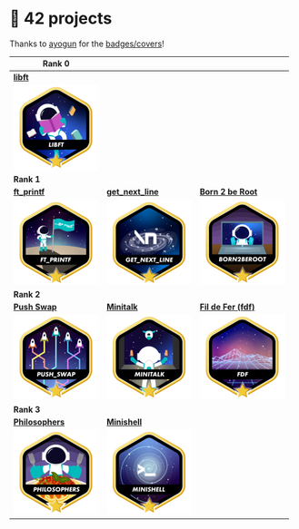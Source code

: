 # 📂 42 projects

Thanks to [ayogun](https://github.com/ayogun) for the
[badges/covers](https://github.com/ayogun/42-project-badges/tree/main)\!

| **Rank 0**                                                 |                                                                |                                                             |
| ---------------------------------------------------------- | -------------------------------------------------------------- | ----------------------------------------------------------- |
| [**libft**](https://github.com/Keisn1/libft)               |                                                                |                                                             |
| ![libft-bonus](./imgs/libft_bonus_badge.png)               |                                                                |                                                             |
| **Rank 1**                                                 |                                                                |                                                             |
| [**ft\_printf**](https://github.com/Keisn1/ft_printf)      | [**get\_next\_line**](https://github.com/Keisn1/get-next-line) | [**Born 2 be Root**](https://github.com/Keisn1/Born2BeRoot) |
| ![ft_printf-bonus](./imgs/ft_printfm.png)                  | ![gnl-bonus](./imgs/get_next_linem.png)                        | ![b2b-bonus](./imgs/born2berootm.png)                       |
| **Rank 2**                                                 |                                                                |                                                             |
| [**Push Swap**](https://github.com/Keisn1/push-swap)       | [**Minitalk**](https://github.com/Keisn1/minitalk)             | [**Fil de Fer (fdf)**](https://github.com/Keisn1/fdf)       |
| ![push_swap-bonus](./imgs/push_swapm.png)                  | ![minitalk-bonus](./imgs/minitalkm.png)                        | ![fdf-bonus](./imgs/fdfm.png)                               |
| **Rank 3**                                                 |                                                                |                                                             |
| [**Philosophers**](https://github.com/Keisn1/philosophers) | [**Minishell**](https://github.com/Keisn1/minishell)           |                                                             |
| ![philosophers-bonus](./imgs/philosophersm.png)            | ![minishell-bonus](./imgs/minishellm.png)                      |                                                             |
